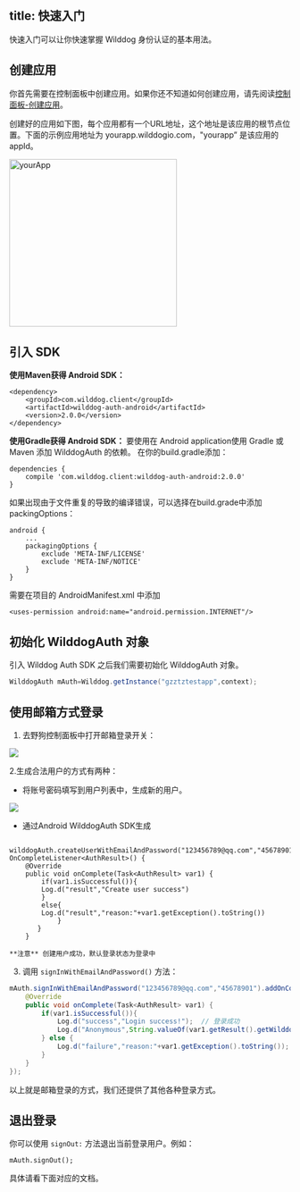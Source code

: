 title:  快速入门
---

快速入门可以让你快速掌握 Wilddog 身份认证的基本用法。



## 创建应用

你首先需要在控制面板中创建应用。如果你还不知道如何创建应用，请先阅读[控制面板-创建应用](/console/creat.html)。

创建好的应用如下图，每个应用都有一个URL地址，这个地址是该应用的根节点位置。下面的示例应用地址为 yourapp.wilddogio.com，"yourapp” 是该应用的 appId。

<img src="/images/demoapp.png" alt="yourApp" width="300">

## 引入 SDK

**使用Maven获得 Android SDK：**

```
<dependency>
    <groupId>com.wilddog.client</groupId>
    <artifactId>wilddog-auth-android</artifactId>
    <version>2.0.0</version>
</dependency> 
```

**使用Gradle获得 Android SDK：**
要使用在 Android application使用 Gradle 或 Maven 添加 WilddogAuth 的依赖。 在你的build.gradle添加：

```
dependencies {
    compile 'com.wilddog.client:wilddog-auth-android:2.0.0'
}
```

如果出现由于文件重复的导致的编译错误，可以选择在build.grade中添加packingOptions：

```
android {
    ...
    packagingOptions {
        exclude 'META-INF/LICENSE'
        exclude 'META-INF/NOTICE'
    }
}

```

需要在项目的 AndroidManifest.xml 中添加

```
<uses-permission android:name="android.permission.INTERNET"/>

```


## 初始化 WilddogAuth 对象

引入 Wilddog Auth SDK 之后我们需要初始化 WilddogAuth 对象。

```java
WilddogAuth mAuth=Wilddog.getInstance("gzztztestapp",context);
```


## 使用邮箱方式登录

1. 去野狗控制面板中打开邮箱登录开关：

![](/images/openemail.png)

2.生成合法用户的方式有两种：

* 将账号密码填写到用户列表中，生成新的用户。

![](/images/addemailuser.png)

* 通过Android WilddogAuth SDK生成

```
     wilddogAuth.createUserWithEmailAndPassword("123456789@qq.com","45678901").addOnCompleteListener(new OnCompleteListener<AuthResult>() {
	@Override
	public void onComplete(Task<AuthResult> var1) {
		if(var1.isSuccessful()){
		Log.d("result","Create user success")
		}
		else{
		Log.d("result","reason:"+var1.getException().toString())
		    }
	   }
	}
```
	**注意** 创建用户成功，默认登录状态为登录中
	 
3. 调用 `signInWithEmailAndPassword()` 方法：

```java
mAuth.signInWithEmailAndPassword("123456789@qq.com","45678901").addOnCompleteListener(new OnCompleteListener<AuthResult>() {
	@Override
	public void onComplete(Task<AuthResult> var1) {
		if(var1.isSuccessful()){
			Log.d("success","Login success!");  // 登录成功
            Log.d("Anonymous",String.valueOf(var1.getResult().getWilddogUser().isAnonymous()));
		} else {
			Log.d("failure","reason:"+var1.getException().toString()); // 登录失败及错误信息
		}
	}
});
```

以上就是邮箱登录的方式，我们还提供了其他各种登录方式。

## 退出登录

你可以使用 `signOut:` 方法退出当前登录用户。例如：

```
mAuth.signOut();
```

具体请看下面对应的文档。